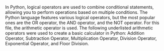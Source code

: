 In Python, logical operators are used to combine conditional statements, allowing you to perform operations based on multiple conditions. The Python language features various logical operators, but the most popular ones are the OR operator, the AND operator, and the NOT operator. For this file, the arithmetic operator is used. The following underlisted arithmetic operators were used  to create a basic calculator in Python: 
Addition Operator,
Subtraction Operator,
Multiplication Operator,
Division Operator,
Exponential Operator, and 
Floor Division. 
